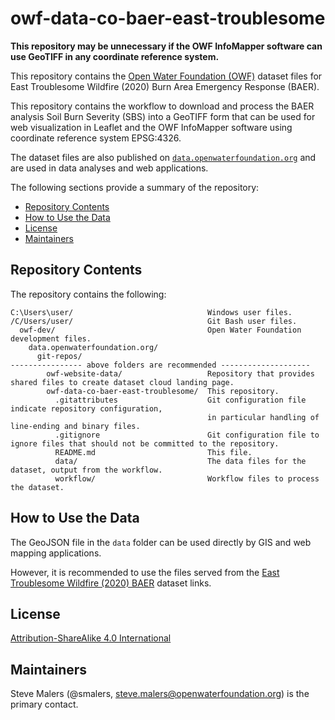 # owf-data-co-baer-east-troublesome #

**This repository may be unnecessary if the OWF InfoMapper software can use GeoTIFF in any coordinate reference system.**

This repository contains the [Open Water Foundation (OWF)](https://openwaterfoundation.org)
dataset files for East Troublesome Wildfire (2020) Burn Area Emergency Response (BAER).

This repository contains the workflow to download and process the BAER analysis
Soil Burn Severity (SBS)
into a GeoTIFF form that can be used for web visualization in Leaflet and the OWF InfoMapper software using
coordinate reference system EPSG:4326.

The dataset files are also published on
[`data.openwaterfoundation.org`](https://data.openwaterfoundation.org)
and are used in data analyses and web applications.

The following sections provide a summary of the repository:

* [Repository Contents](#repository-contents)
* [How to Use the Data](#how-to-use-the-data)
* [License](#license)
* [Maintainers](#maintainers)

## Repository Contents ##

The repository contains the following:

```text
C:\Users\user/                              Windows user files.
/C/Users/user/                              Git Bash user files.
  owf-dev/                                  Open Water Foundation development files.
    data.openwaterfoundation.org/
      git-repos/
---------------- above folders are recommended --------------------
        owf-website-data/                   Repository that provides shared files to create dataset cloud landing page.
        owf-data-co-baer-east-troublesome/  This repository.
          .gitattributes                    Git configuration file indicate repository configuration,
                                            in particular handling of line-ending and binary files.
          .gitignore                        Git configuration file to ignore files that should not be committed to the repository.
          README.md                         This file.
          data/                             The data files for the dataset, output from the workflow.
          workflow/                         Workflow files to process the dataset.
```

## How to Use the Data ##

The GeoJSON file in the `data` folder can be used directly by GIS and web mapping applications.

However, it is recommended to use the files served from the
[East Troublesome Wildfire (2020) BAER](https://data.openwaterfoundation.org/country/us/usfs/baer/2020/east-troublesome) dataset links.

## License ##

[Attribution-ShareAlike 4.0 International](https://creativecommons.org/licenses/by-sa/4.0/)

## Maintainers ##

Steve Malers (@smalers, steve.malers@openwaterfoundation.org) is the primary contact.
